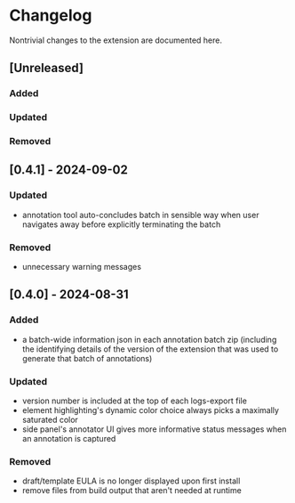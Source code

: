 # Changelog
Nontrivial changes to the extension are documented here.


## [Unreleased]
### Added

### Updated

### Removed


## [0.4.1] - 2024-09-02
### Updated
- annotation tool auto-concludes batch in sensible way when user navigates away before explicitly terminating the batch
### Removed
- unnecessary warning messages

## [0.4.0] - 2024-08-31
### Added
- a batch-wide information json in each annotation batch zip (including the identifying details of the version of the extension that was used to generate that batch of annotations)

### Updated
- version number is included at the top of each logs-export file
- element highlighting's dynamic color choice always picks a maximally saturated color
- side panel's annotator UI gives more informative status messages when an annotation is captured

### Removed
- draft/template EULA is no longer displayed upon first install
- remove files from build output that aren't needed at runtime

